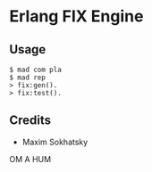 Erlang FIX Engine
=================

Usage
-----

```
$ mad com pla
$ mad rep
> fix:gen().
> fix:test().
```

Credits
-------

* Maxim Sokhatsky

OM A HUM
